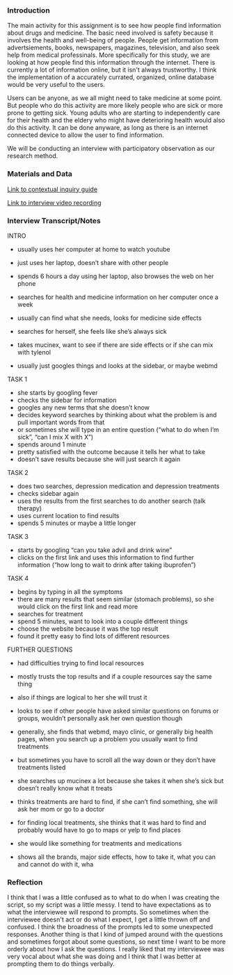 
### Introduction

The main activity for this assignment is to see how people find information about drugs and medicine. The basic need involved is safety because it involves the health and well-being of people. People get information from advertsiements, books, newspapers, magazines, television, and also seek help from medical professinals. More specifically for this study, we are looking at how people find this information through the internet. There is currently a lot of information online, but it isn't always trustworthy. I think the implementation of a accurately currated, organized, online database would be very useful to the users.

Users can be anyone, as we all might need to take medicine at some point. But people who do this activity are more likely people who are sick or more prone to getting sick. Young adults who are starting to independently care for their health and the eldery who might have deterioring health would also do this activity. It can be done anyware, as long as there is an internet connected device to allow the user to find information.

We will be conducting an interview with participatory observation as our research method.

### Materials and Data

[Link to contextual inquiry guide](https://drive.google.com/file/d/16Ez0L_EUCtnXJGYERHPnu2Xy5Owe541z/view?usp=sharing)

[Link to interview video recording](https://drive.google.com/file/d/1LOlnbcVuX9KVu0NDll3QPk8NVd_jXsL_/view?usp=sharing)

### Interview Transcript/Notes

INTRO

- usually uses her computer at home to watch youtube
- just uses her laptop, doesn’t share with other people
- spends 6 hours a day using her laptop, also browses the web on her phone

- searches for health and medicine information on her computer once a week
- usually can find what she needs, looks for medicine side effects
- searches for herself, she feels like she’s always sick
- takes mucinex, want to see if there are side effects or if she can mix with tylenol
- usually just googles things and looks at the sidebar, or maybe webmd

TASK 1
- she starts by googling fever
- checks the sidebar for information
- googles any new terms that she doesn’t know
- decides keyword searches by thinking about what the problem is and pull important words from that
- or sometimes she will type in an entire question (“what to do when I’m sick”, “can I mix X with X”)
- spends around 1 minute
- pretty satisfied with the outcome because it tells her what to take
- doesn’t save results because she will just search it again

TASK 2
- does two searches, depression medication and depression treatments
- checks sidebar again
- uses the results from the first searches to do another search (talk therapy)
- uses current location to find results
- spends 5 minutes or maybe a little longer

TASK 3
- starts by googling “can you take advil and drink wine”
- clicks on the first link and uses this information to find further information (“how long to wait to drink after taking ibuprofen”)

TASK 4
- begins by typing in all the symptoms
- there are many results that seem similar (stomach problems), so she would click on the first link and read more
- searches for treatment
- spend 5 minutes, want to look into a couple different things
- choose the website because it was the top result
- found it pretty easy to find lots of different resources

FURTHER QUESTIONS
- had difficulties trying to find local resources
- mostly trusts the top results and if a couple resources say the same thing
- also if things are logical to her she will trust it
- looks to see if other people have asked similar questions on forums or groups, wouldn’t personally ask her own question though

- generally, she finds that webmd, mayo clinic, or generally big health pages, when you search up a problem you usually want to find treatments
- but sometimes you have to scroll all the way down or they don’t have treatments listed
- she searches up mucinex a lot because she takes it when she’s sick but doesn’t really know what it treats
- thinks treatments are hard to find, if she can’t find something, she will ask her mom or go to a doctor
- for finding local treatments, she thinks that it was hard to find and probably would have to go to maps or yelp to find places

- she would like something for treatments and medications
- shows all the brands, major side effects, how to take it, what you can and cannot do with it, wha


### Reflection

I think that I was a little confused as to what to do when I was creating the script, so my script was a little messy. I tend to have expectations as to what the interviewee will respond to prompts. So sometimes when the interviewee doesn't act or do what I expect, I get a little thrown off and confused. I think the broadness of the prompts led to some unexpected responses. Another thing is that I kind of jumped around with the questions and sometimes forgot about some questions, so next time I want to be more orderly about how I ask the questions. I really liked that my interviewee was very vocal about what she was doing and I think that I was better at prompting them to do things verbally.
